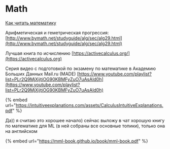 # Math

[Как читать математику](https://habrahabr.ru/post/346228/)

Арифметическая и геметрическая прогрессия: [http://www.bymath.net/studyguide/alg/sec/alg29.html](http://www.bymath.net/studyguide/alg/sec/alg29.html)

Лучшая книга по исчислению [https://activecalculus.org/](https://activecalculus.org)

Серия видео с подготовкой по экзамену по математике в Академию Больших Данных Mail.ru (MADE) [https://www.youtube.com/playlist?list=PLr2Q9MjXijtiOG90KBMFyZuO7uAsAId0h](https://www.youtube.com/playlist?list=PLr2Q9MjXijtiOG90KBMFyZuO7uAsAId0h)

{% embed url="https://intuitiveexplanations.com/assets/CalculusIntuitiveExplanations.pdf" %}

Да)) я считаю это хорошее начало) сейчас выложу в чат хорошую книгу по математике для ML (в ней собраны все основные топики), только она на английском

{% embed url="https://mml-book.github.io/book/mml-book.pdf" %}

